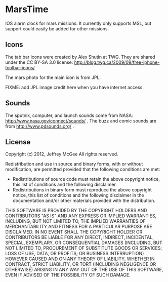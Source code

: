 MarsTime
========

IOS alarm clock for mars missions. It currently only supports MSL, but support
could easily be added for other missions.

Icons
-----
The tab bar icons were created by Alex Shutin at TWG. They are shared under
the  CC BY-SA 3.0 license: http://blog.twg.ca/2009/09/free-iphone-toolbar-icons/

The mars photo for the main icon is from JPL.

FIXME: add JPL image credit here when you have internet access.

Sounds
------
The sputnik, computer, and launch sounds come from NASA: http://www.nasa.gov/connect/sounds/ .  The buzz and comic sounds are from http://www.pdsounds.org/ .


License
-------
Copyright (c) 2012, Jeffrey McGee
All rights reserved.

Redistribution and use in source and binary forms, with or without
modification, are permitted provided that the following conditions are met:

* Redistributions of source code must retain the above copyright notice, this
  list of conditions and the following disclaimer.
* Redistributions in binary form must reproduce the above copyright notice,
  this list of conditions and the following disclaimer in the documentation
  and/or other materials provided with the distribution.

THIS SOFTWARE IS PROVIDED BY THE COPYRIGHT HOLDERS AND CONTRIBUTORS "AS IS" AND
ANY EXPRESS OR IMPLIED WARRANTIES, INCLUDING, BUT NOT LIMITED TO, THE IMPLIED
WARRANTIES OF MERCHANTABILITY AND FITNESS FOR A PARTICULAR PURPOSE ARE
DISCLAIMED. IN NO EVENT SHALL THE COPYRIGHT HOLDER OR CONTRIBUTORS BE LIABLE
FOR ANY DIRECT, INDIRECT, INCIDENTAL, SPECIAL, EXEMPLARY, OR CONSEQUENTIAL
DAMAGES (INCLUDING, BUT NOT LIMITED TO, PROCUREMENT OF SUBSTITUTE GOODS OR
SERVICES; LOSS OF USE, DATA, OR PROFITS; OR BUSINESS INTERRUPTION) HOWEVER
CAUSED AND ON ANY THEORY OF LIABILITY, WHETHER IN CONTRACT, STRICT LIABILITY,
OR TORT (INCLUDING NEGLIGENCE OR OTHERWISE) ARISING IN ANY WAY OUT OF THE USE
OF THIS SOFTWARE, EVEN IF ADVISED OF THE POSSIBILITY OF SUCH DAMAGE.

